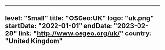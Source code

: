 
---
level: "Small"
title: "OSGeo:UK"
logo: "uk.png"
startDate: "2022-01-01"
endDate: "2023-02-28"
link: "http://www.osgeo.org/uk/"
country: "United Kingdom"
---
